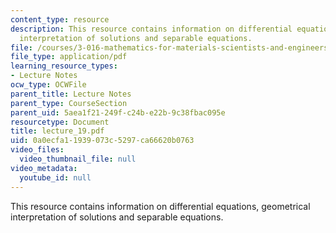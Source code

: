 ```yaml
---
content_type: resource
description: This resource contains information on differential equations, geometrical
  interpretation of solutions and separable equations.
file: /courses/3-016-mathematics-for-materials-scientists-and-engineers-fall-2005/0a0ecfa11939073c5297ca66620b0763_lecture_19.pdf
file_type: application/pdf
learning_resource_types:
- Lecture Notes
ocw_type: OCWFile
parent_title: Lecture Notes
parent_type: CourseSection
parent_uid: 5aea1f21-249f-c24b-e22b-9c38fbac095e
resourcetype: Document
title: lecture_19.pdf
uid: 0a0ecfa1-1939-073c-5297-ca66620b0763
video_files:
  video_thumbnail_file: null
video_metadata:
  youtube_id: null
---
```

This resource contains information on differential equations, geometrical interpretation of solutions and separable equations.

